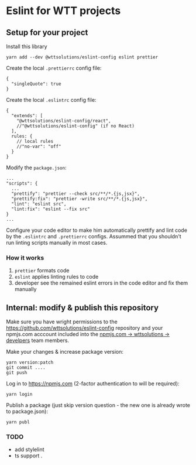 # Eslint for WTT projects

## Setup for your project

Install this library

```
yarn add --dev @wttsolutions/eslint-config eslint prettier
```

Create the local `.prettierrc` config file:

```
{
  "singleQuote": true
}
```

Create the local `.eslintrc` config file:

```
{
  "extends": [
    "@wttsolutions/eslint-config/react",
    //"@wttsolutions/eslint-config" (if no React)
  ],
  rules: {
    // local rules
    //"no-var": "off"
  }
}
```

Modify the `package.json`:

```
...
"scripts": {
  ...
  "prettify": "prettier --check src/**/*.{js,jsx}",
  "prettify:fix": "prettier -write src/**/*.{js,jsx}",
  "lint": "eslint src",
  "lint:fix": "eslint --fix src"
}
...
```


Configure your code editor to make him automatically prettify and lint code by the `.eslintrc` and `.prettierrc` configs.  Assummed that you shouldn't run linting scripts manually in most cases.


### How it works

1. `prettier` formats code
2. `eslint` applies linting rules to code
3. developer see the remained eslint errors in the code editor and fix them manually

## Internal: modify & publish this repository

Make sure you have wright permissions to the https://github.com/wttsolutions/eslint-config repository and your npmjs.com acccount included into the [npmjs.com -> wttsolutions -> develpers](https://www.npmjs.com/settings/wttsolutions/teams/team/developers/users) team members.

Make your changes & increase package version:

```
yarn version:patch
git commit ....
git push
```

Log in to https://npmjs.com (2-factor authentication to will be required):

```
yarn login
```

Publish a package (just skip version question - the new one is already wrote to package.json):

```
yarn publ
```

### TODO
 - add stylelint
 - ts support
.
